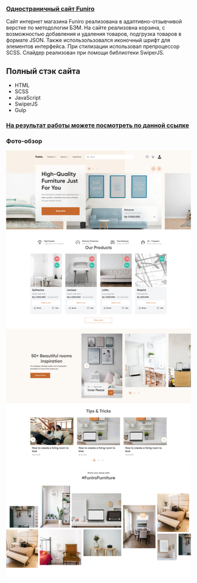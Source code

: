 ### [Одностраничный сайт Funiro](https://stalise.github.io/Funiro/)

Сайт интернет магазина Funiro реализована в адаптивно-отзывчивой верстке по методологии БЭМ. На сайте реализовна корзина, с возможностью добавления и удаления товаров, подгрузка товаров в формате JSON. Также использользовался иконочный шрифт для элементов интерфейса. При стилизации использовал препроцессор SCSS. Слайдер реализован при помощи библиотеки SwiperJS.

## Полный стэк сайта
- HTML
- SCSS
- JavaScript
- SwiperJS
- Gulp


### [На результат работы можете посмотреть по данной ссылке](https://stalise.github.io/Funiro/)

### Фото-обзор

![screenshots](./img/screenshot1.png)
![screenshots](./img/screenshot2.png)
![screenshots](./img/screenshot3.png)
![screenshots](./img/screenshot4.png)
![screenshots](./img/screenshot5.png)

